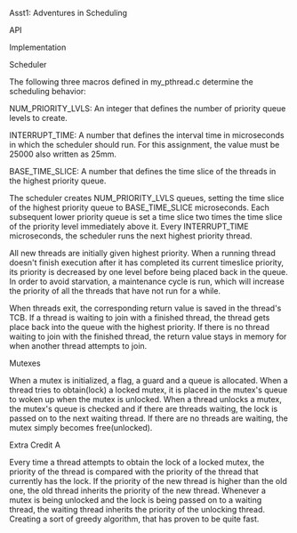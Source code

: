 Asst1: Adventures in Scheduling


API


Implementation


Scheduler

The following three macros defined in my_pthread.c determine the scheduling behavior:



NUM_PRIORITY_LVLS: An integer that defines the number of priority queue levels to create.

INTERRUPT_TIME: A number that defines the interval time in microseconds in which the scheduler should run. For this assignment, the value must be 25000 also written as 25mm.

BASE_TIME_SLICE: A number that defines the time slice of the threads in the highest priority queue.


The scheduler creates NUM_PRIORITY_LVLS queues, setting the time slice of the highest priority queue to BASE_TIME_SLICE microseconds. Each subsequent lower priority queue is set a time slice two times the time slice of the priority level immediately above it. Every INTERRUPT_TIME microseconds, the scheduler runs the next highest priority thread.

All new threads are initially given highest priority. When a running thread doesn't finish execution after it has completed its current  timeslice priority, its priority is decreased by one level before being placed back in the queue. In order to avoid starvation, a maintenance cycle is run, which will increase the priority of all the threads that have not run for a while.

When threads exit, the corresponding return value is saved in the thread's TCB. If a thread is waiting to join with a finished thread, the thread gets place back into the queue with the highest priority. If there is no thread waiting to join with the finished thread, the return value stays in memory for when another thread attempts to join.


Mutexes

When a mutex is initialized, a flag, a guard and a queue is allocated. When a thread tries to obtain(lock) a locked mutex, it is placed in the mutex's queue to woken up when the mutex is unlocked. When a thread unlocks a mutex, the mutex's queue is checked and if there are threads waiting, the lock is passed on to the next waiting thread. If there are no threads are waiting, the mutex simply becomes free(unlocked).


Extra Credit A

Every time a thread attempts to obtain the lock of a locked mutex, the priority of the thread is compared with the priority of the thread that currently has the lock. If the priority of the new thread is higher than the old one, the old thread inherits the priority of the new thread. Whenever a mutex is being unlocked and the lock is being passed on to a waiting thread, the waiting thread inherits the priority of the unlocking thread. Creating a sort of greedy algorithm, that has proven to be quite fast. 